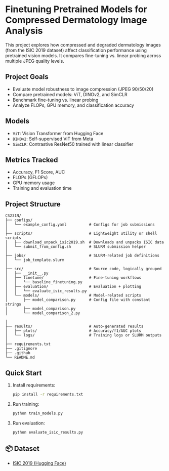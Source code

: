 # Finetuning Pretrained Models for Compressed Dermatology Image Analysis

This project explores how compressed and degraded dermatology images (from the ISIC 2019 dataset) affect classification performance using pretrained vision models. It compares fine-tuning vs. linear probing across multiple JPEG quality levels.

## Project Goals

- Evaluate model robustness to image compression (JPEG 90/50/20)
- Compare pretrained models: ViT, DINOv2, and SimCLR
- Benchmark fine-tuning vs. linear probing
- Analyze FLOPs, GPU memory, and classification accuracy

## Models

- `ViT`: Vision Transformer from Hugging Face
- `DINOv2`: Self-supervised ViT from Meta
- `SimCLR`: Contrastive ResNet50 trained with linear classifier

## Metrics Tracked

- Accuracy, F1 Score, AUC
- FLOPs (GFLOPs)
- GPU memory usage
- Training and evaluation time

## Project Structure

```
CS231N/
├── configs/                         
│   └── example_config.yaml          # Configs for job submissions
│
├── scripts/                         # Lightweight utility or shell scripts
│   ├── download_unpack_isic2019.sh  # Downloads and unpacks ISIC data
│   └── submit_from_config.sh        # SLURM submission helper
│
├── jobs/                            # SLURM-related job definitions
│   └── job_template.slurm
│
├── src/                             # Source code, logically grouped
│   ├── __init__.py
│   ├── finetune/                    # Fine-tuning workflows
│   │   └── baseline_finetuning.py
│   ├── evaluation/                  # Evaluation + plotting
│   │   └── evaluate_isic_results.py
│   └── models/                      # Model-related scripts
│       ├── model_comparison.py      # Config file with constant strings
│       ├── model_comparison.py
│       └── model_comparison_2.py

│
├── results/                         # Auto-generated results
│   ├── plots/                       # Accuracy/f1/AUC plots
│   └── logs/                        # Training logs or SLURM outputs
│
├── requirements.txt
├── .gitignore
├── .github
└── README.md   
```

## Quick Start

1. Install requirements:
   ```bash
   pip install -r requirements.txt
   ```

2. Run training:
   ```bash
   python train_models.py
   ```

3. Run evaluation:
   ```bash
   python evaluate_isic_results.py
   ```

## 📦 Dataset

- [ISIC 2019 (Hugging Face)](https://huggingface.co/datasets/MKZuziak/ISIC_2019_224)
